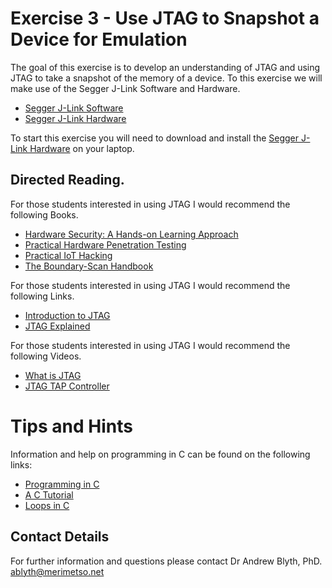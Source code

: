# Exercise 3 - Use JTAG to Snapshot a Device for Emulation

The goal of this exercise is to develop an understanding of JTAG and using JTAG to take a snapshot of the memory of a device. To this exercise we will make use of the Segger J-Link Software and Hardware.

* [Segger J-Link Software](https://www.segger.com/downloads/jlink/)
* [Segger J-Link Hardware](https://www.segger.com/products/debug-probes/j-link/models/j-link-edu/)

To start this exercise you will need to download and install the [Segger J-Link Hardware](https://www.segger.com/products/debug-probes/j-link/models/j-link-edu/) on your laptop. 

## Directed Reading.

For those students interested in using JTAG I would recommend the following Books.

* [Hardware Security: A Hands-on Learning Approach](https://www.amazon.co.uk/Hardware-Security-Hands-Learning-Approach/dp/0128124776/ref=sr_1_11?dchild=1&keywords=JTAG&qid=1628006748&s=books&sr=1-11)
* [Practical Hardware Penetration Testing](https://www.amazon.co.uk/Practical-Hardware-Pentesting-attacking-protecting/dp/1789619130/ref=sr_1_1?dchild=1&keywords=Practical+Hardware&qid=1628006813&s=books&sr=1-1)
* [Practical IoT Hacking](https://www.amazon.co.uk/Practical-IoT-Hacking-F-Chantzis/dp/1718500904/ref=pd_bxgy_1/259-6778613-4386513?pd_rd_w=y6uo1&pf_rd_p=c7ea61ca-7168-47e3-9c8b-d84748f5b23c&pf_rd_r=K7H7Y7TTR9XDB064ZR99&pd_rd_r=b74196ca-110d-447c-8050-2e45cc971acb&pd_rd_wg=GrbLa&pd_rd_i=1718500904&psc=1)
* [The Boundary-Scan Handbook](https://www.amazon.co.uk/Boundary-Scan-Handbook-Kenneth-Parker-2015-11-12/dp/B01JXUQYJI/ref=sr_1_2?dchild=1&keywords=boundary+scan&qid=1628006876&s=books&sr=1-2)

For those students interested in using JTAG I would recommend the following Links.

* [Introduction to JTAG](https://en.wikipedia.org/wiki/JTAG)
* [JTAG Explained](https://blog.senr.io/blog/jtag-explained)

For those students interested in using JTAG I would recommend the following Videos.

* [What is JTAG](https://www.youtube.com/watch?v=TlWlLeC5BUs)
* [JTAG TAP Controller](https://www.youtube.com/watch?v=PhaqHKyAvR4)

# Tips and Hints
Information and help on programming in C can be found on the following links:
* [Programming in C](https://beginnersbook.com/2014/01/c-program-structure/)
* [A C Tutorial](https://www.cprogramming.com/tutorial/c-tutorial.html?inl=nv)
* [Loops in C](https://www.tutorialspoint.com/cprogramming/c_loops.htm)

## Contact Details

For further information and questions please contact Dr Andrew Blyth, PhD. <ablyth@merimetso.net>
